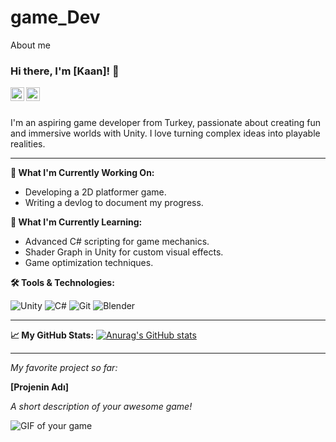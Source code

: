 # game_Dev
About me
### Hi there, I'm [Kaan]! 👋

<a href="https://www.linkedin.com/in/kullaniciadin/">
  <img align="left" alt="LinkedIn" width="22px" src="https://cdn.jsdelivr.net/npm/simple-icons@v3/icons/linkedin.svg" />
</a>
<a href="https://kullaniciadin.itch.io/">
  <img align="left" alt="Itch.io" width="22px" src="https://cdn.jsdelivr.net/npm/simple-icons@v3/icons/itchdotio.svg" />
</a>
<br />
<br />

I'm an aspiring game developer from Turkey, passionate about creating fun and immersive worlds with Unity. I love turning complex ideas into playable realities.

---

**🚀 What I'm Currently Working On:**
* Developing a 2D platformer game.
* Writing a devlog to document my progress.

**🌱 What I'm Currently Learning:**
* Advanced C# scripting for game mechanics.
* Shader Graph in Unity for custom visual effects.
* Game optimization techniques.

**🛠️ Tools & Technologies:**
<p>
  <img alt="Unity" src="https://img.shields.io/badge/Unity-100000?style=for-the-badge&logo=unity&logoColor=white" />
  <img alt="C#" src="https://img.shields.io/badge/C%23-239120?style=for-the-badge&logo=c-sharp&logoColor=white" />
  <img alt="Git" src="https://img.shields.io/badge/Git-F05032?style=for-the-badge&logo=git&logoColor=white" />
  <img alt="Blender" src="https://img.shields.io/badge/Blender-F5792A?style=for-the-badge&logo=blender&logoColor=white" />
</p>

---

**📈 My GitHub Stats:**
[![Anurag's GitHub stats](https://github-readme-stats.vercel.app/api?username=SENIN-KULLANICI-ADIN&show_icons=true&theme=dracula)](https://github.com/anuraghazra/github-readme-stats)

---
*My favorite project so far:*

**[Projenin Adı]**

*A short description of your awesome game!*

![GIF of your game](LINK_TO_YOUR_GIF)
